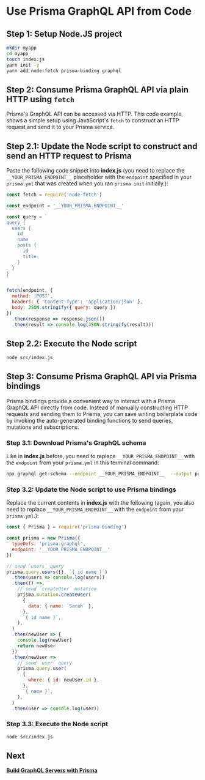 # Use Prisma GraphQL API from Code

## Step 1: Setup Node.JS project

```bash
mkdir myapp
cd myapp
touch index.js
yarn init -y
yarn add node-fetch prisma-binding graphql
```

## Step 2: Consume Prisma GraphQL API via plain HTTP using `fetch`

Prisma's GraphQL API can be accessed via HTTP. This code example shows a simple setup using JavaScript's `fetch` to construct an HTTP request and send it to your Prisma service.

## Step 2.1: Update the Node script to construct and send an HTTP request to Prisma

Paste the following code snippet into **index.js** (you need to replace the `__YOUR_PRISMA_ENDPOINT__` placeholder with the `endpoint` specified in your `prisma.yml` that was created when you ran `prisma init` initially.):

```js
const fetch = require('node-fetch')

const endpoint = '__YOUR_PRISMA_ENDPOINT__'

const query = `
query {
  users {
    id
    name
    posts {
      id
      title
    }
  }
}
`

fetch(endpoint, {
  method: 'POST',
  headers: { 'Content-Type': 'application/json' },
  body: JSON.stringify({ query: query })
})
  .then(response => response.json())
  .then(result => console.log(JSON.stringify(result)))
```

## Step 2.2: Execute the Node script

```bash
node src/index.js
```

## Step 3: Consume Prisma GraphQL API via Prisma bindings

Prisma bindings provide a convenient way to interact with a Prisma GraphQL API directly from code. Instead of manually constructing HTTP requests and sending them to Prisma, you can save writing boilerplate code by invoking the auto-generated binding functions to send queries, mutations and subscriptions.

### Step 3.1: Download Prisma's GraphQL schema

Like in **index.js** before, you need to replace `__YOUR_PRISMA_ENDPOINT__` with the `endpoint` from your `prisma.yml` in this terminal command:

```bash
npx graphql get-schema --endpoint __YOUR_PRISMA_ENDPOINT__  --output prisma.graphql --no-all
```

### Step 3.2: Update the Node script to use Prisma bindings

Replace the current contents in **index.js** with the following (again, you also need to replace `__YOUR_PRISMA_ENDPOINT__` with the `endpoint` from your `prisma.yml`.):

```js
const { Prisma } = require('prisma-binding')

const prisma = new Prisma({
  typeDefs: 'prisma.graphql',
  endpoint: '__YOUR_PRISMA_ENDPOINT__'
})

// send `users` query
prisma.query.users({}, `{ id name }`)
  .then(users => console.log(users))
  .then(() =>
    // send `createUser` mutation
    prisma.mutation.createUser(
      {
        data: { name: `Sarah` },
      },
      `{ id name }`,
    ),
  )
  .then(newUser => {
    console.log(newUser)
    return newUser
  })
  .then(newUser =>
    // send `user` query
    prisma.query.user(
      {
        where: { id: newUser.id },
      },
      `{ name }`,
    ),
  )
  .then(user => console.log(user))
```

### Step 3.3: Execute the Node script

```bash
node src/index.js
```

## Next

[**Build GraphQL Servers with Prisma**](../4-Build-GraphQL-Servers-with-Prisma/README.md)
